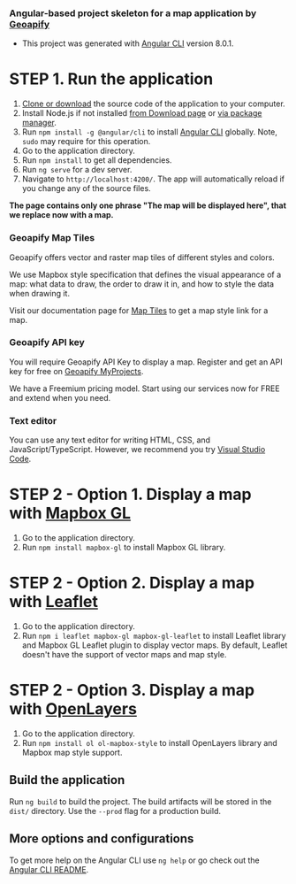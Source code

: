 ### Angular-based project skeleton for a map application by [Geoapify](https://www.geoapify.com)
* This project was generated with [Angular CLI](https://github.com/angular/angular-cli) version 8.0.1.

# STEP 1. Run the application
1. [Clone or download](https://help.github.com/en/github/creating-cloning-and-archiving-repositories/cloning-a-repository) the source code of the application to your computer.
2. Install Node.js if not installed [from Download page](https://nodejs.org/en/download/) or [via package manager](https://nodejs.org/en/download/package-manager/).
3. Run `npm install -g @angular/cli` to install [Angular CLI](https://cli.angular.io/) globally. Note, `sudo` may require for this operation.
4. Go to the application directory.
5. Run `npm install` to get all dependencies.
6. Run `ng serve` for a dev server. 
7. Navigate to `http://localhost:4200/`. The app will automatically reload if you change any of the source files.

**The page contains only one phrase "The map will be displayed here", that we replace now with a map.**

### Geoapify Map Tiles
Geoapify offers vector and raster map tiles of different styles and colors. 

We use Mapbox style specification that defines the visual appearance of a map: what data to draw, the order to draw it in, and how to style the data when drawing it. 

Visit our documentation page for [Map Tiles](https://apidocs.geoapify.com/docs/maps/map-tiles/map-tiles) to get a map style link for a map.

### Geoapify API key
You will require Geoapify API Key to display a map. Register and get an API key for free on [Geoapify MyProjects](https://myprojects.geoapify.com).

We have a Freemium pricing model. Start using our services now for FREE and extend when you need.

### Text editor
You can use any text editor for writing HTML, CSS, and JavaScript/TypeScript. However, we recommend you try [Visual Studio Code](https://code.visualstudio.com).


# STEP 2 - Option 1. Display a map with [Mapbox GL](https://docs.mapbox.com/mapbox-gl-js/api/)
1. Go to the application directory.
2. Run `npm install mapbox-gl` to install Mapbox GL library.






# STEP 2 - Option 2. Display a map with [Leaflet](https://leafletjs.com/)
1. Go to the application directory.
2. Run `npm i leaflet mapbox-gl mapbox-gl-leaflet` to install Leaflet library and Mapbox GL Leaflet plugin to display vector maps. By default, Leaflet doesn't have the support of vector maps and map style.



# STEP 2 - Option 3. Display a map with [OpenLayers](https://openlayers.org)
1. Go to the application directory.
2. Run `npm install ol ol-mapbox-style` to install OpenLayers library and Mapbox map style support.


## Build the application
Run `ng build` to build the project. The build artifacts will be stored in the `dist/` directory. Use the `--prod` flag for a production build.

## More options and configurations
To get more help on the Angular CLI use `ng help` or go check out the [Angular CLI README](https://github.com/angular/angular-cli/blob/master/README.md).
